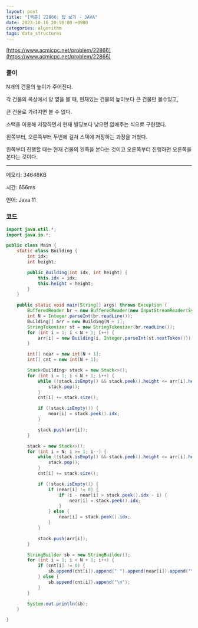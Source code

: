 ```yaml
---
layout: post
title: "[백준] 22866: 탑 보기 - JAVA"
date: 2023-10-16 20:50:00 +0900
categories: algorithm
tags: data_structures
---
```


[https://www.acmicpc.net/problem/22866](https://www.acmicpc.net/problem/22866)

### 풀이

N개의 건물의 높이가 주어진다.

각 건물의 옥상에서 양 옆을 볼 때, 현재있는 건물의 높이보다 큰 건물만 볼수있고,

큰 건물로 가려지면 볼 수 없다.

스택을 이용해 저장하면서 현재 빌딩보다 낮으면 없애주는 식으로 구현했다.

왼쪽부터, 오른쪽부터 두번에 걸쳐 스택에 저장하는 과정을 거쳤다.

왼쪽부터 진행할 때는 현재 건물의 왼쪽을 본다는 것이고 오른쪽부터 진행하면 오른쪽을 본다는 것이다.

---

메모리: 34648KB

시간: 656ms

언어: Java 11

### 코드

```java
import java.util.*;
import java.io.*;

public class Main {
    static class Building {
        int idx;
        int height;

        public Building(int idx, int height) {
            this.idx = idx;
            this.height = height;
        }
    }

    public static void main(String[] args) throws Exception {
        BufferedReader br = new BufferedReader(new InputStreamReader(System.in));
        int N = Integer.parseInt(br.readLine());
        Building[] arr = new Building[N + 1];
        StringTokenizer st = new StringTokenizer(br.readLine());
        for (int i = 1; i < N + 1; i++) {
            arr[i] = new Building(i, Integer.parseInt(st.nextToken()));
        }

        int[] near = new int[N + 1];
        int[] cnt = new int[N + 1];

        Stack<Building> stack = new Stack<>();
        for (int i = 1; i < N + 1; i++) {
            while (!stack.isEmpty() && stack.peek().height <= arr[i].height) {
                stack.pop();
            }
            cnt[i] += stack.size();

            if (!stack.isEmpty()) {
                near[i] = stack.peek().idx;
            }

            stack.push(arr[i]);
        }

        stack = new Stack<>();
        for (int i = N; i >= 1; i--) {
            while (!stack.isEmpty() && stack.peek().height <= arr[i].height) {
                stack.pop();
            }
            cnt[i] += stack.size();

            if (!stack.isEmpty()) {
                if (near[i] != 0) {
                    if (i - near[i] > stack.peek().idx - i) {
                        near[i] = stack.peek().idx;
                    }
                } else {
                    near[i] = stack.peek().idx;
                }
            }

            stack.push(arr[i]);
        }

        StringBuilder sb = new StringBuilder();
        for (int i = 1; i < N + 1; i++) {
            if (cnt[i] != 0) {
                sb.append(cnt[i]).append(" ").append(near[i]).append("\n");
            } else {
                sb.append(cnt[i]).append("\n");
            }
        }

        System.out.println(sb);
    }

}
```
